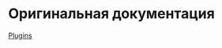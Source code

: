 # Оригинальная документация 

<a class="el" href="http://docs.banshee3d.com/Native/group___plugins.html">Plugins</a>